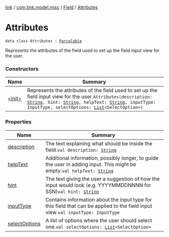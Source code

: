 [link](../../../index.md) / [com.tink.model.misc](../../index.md) / [Field](../index.md) / [Attributes](./index.md)

# Attributes

`data class Attributes : `[`Parcelable`](https://developer.android.com/reference/android/os/Parcelable.html)

Represents the attributes of the field used to set up the field input view for the user.

### Constructors

| Name | Summary |
|---|---|
| [&lt;init&gt;](-init-.md) | Represents the attributes of the field used to set up the field input view for the user.`Attributes(description: `[`String`](https://kotlinlang.org/api/latest/jvm/stdlib/kotlin/-string/index.html)`, hint: `[`String`](https://kotlinlang.org/api/latest/jvm/stdlib/kotlin/-string/index.html)`, helpText: `[`String`](https://kotlinlang.org/api/latest/jvm/stdlib/kotlin/-string/index.html)`, inputType: InputType, selectOptions: `[`List`](https://kotlinlang.org/api/latest/jvm/stdlib/kotlin.collections/-list/index.html)`<SelectOption>)` |

### Properties

| Name | Summary |
|---|---|
| [description](description.md) | The text explaining what should be inside the field.`val description: `[`String`](https://kotlinlang.org/api/latest/jvm/stdlib/kotlin/-string/index.html) |
| [helpText](help-text.md) | Additional information, possibly longer, to guide the user in adding input. This might be empty.`val helpText: `[`String`](https://kotlinlang.org/api/latest/jvm/stdlib/kotlin/-string/index.html) |
| [hint](hint.md) | The text giving the user a suggestion of how the input would look (e.g. YYYYMMDDNNNN for SSN)`val hint: `[`String`](https://kotlinlang.org/api/latest/jvm/stdlib/kotlin/-string/index.html) |
| [inputType](input-type.md) | Contains information about the input type for this field that can be applied to the field input view.`val inputType: InputType` |
| [selectOptions](select-options.md) | A list of options where the user should select one.`val selectOptions: `[`List`](https://kotlinlang.org/api/latest/jvm/stdlib/kotlin.collections/-list/index.html)`<SelectOption>` |
